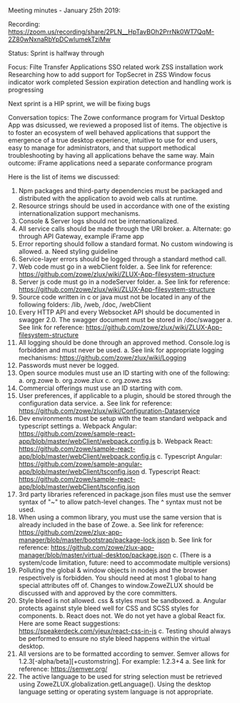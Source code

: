 Meeting minutes - January 25th 2019:

Recording: https://zoom.us/recording/share/2PLN__HpTavBOh2PrrNk0WT7QqM-2Z80wNxnaRbYpDCwIumekTziMw 

Status:
Sprint is halfway through

Focus:
	Filte Transfer Applications
	SSO related work
	ZSS installation work
	Researching how to add support for TopSecret in ZSS
	Window focus indicator work completed
	Session expiration detection and handling work is progressing

Next sprint is a HIP sprint, we will be fixing bugs

Conversation topics:
The Zowe conformance program for Virtual Desktop App was dsicussed, we reviewed a proposed list of items. The objective is to foster an ecosystem of well behaved applications that support the emergence of a true desktop experience, intuitive to use for end users,  easy to manage for administrators, and that support methodical troubleshooting by having all applications behave the same way.
Main outcome: iFrame applications need a separate conformance program

Here is the list of items we discussed:
1.	Npm packages and third-party dependencies must be packaged and distributed with the application to avoid web calls at runtime.
2.	Resource strings should be used in accordance with one of the existing internationalization support mechanisms.
3.	Console & Server logs should not be internationalized.
4.	All service calls should be made through the URI broker.
	a.	Alternate: go through API Gateway, example iFrame app
5.	Error reporting should follow a standard format. No custom windowing is allowed.
	a.	Need styling guideline
6.	Service-layer errors should be logged through a standard method call.
7.	Web code must go in a webClient folder.
	a.	See link for reference: https://github.com/zowe/zlux/wiki/ZLUX-App-filesystem-structure
8.	Server js code must go in a nodeServer folder.
	a.	See link for reference: https://github.com/zowe/zlux/wiki/ZLUX-App-filesystem-structure
9.	Source code written in c or java must not be located in any of the following folders: /lib, /web, /doc, /webClient 
10.	Every HTTP API and every Websocket API should be documented in swagger 2.0. The swagger document must be stored in /doc/swagger
	a.	See link for reference: https://github.com/zowe/zlux/wiki/ZLUX-App-filesystem-structure
11.	All logging should be done through an approved method. Console.log is forbidden and must never be used.
	a.	See link for appropriate logging mechanisms: https://github.com/zowe/zlux/wiki/Logging
12.	Passwords must never be logged.
13.	Open source modules must use an ID starting with one of the following:
	a.	org.zowe
	b.	org.zowe.zlux
	c.	org.zowe.zss
14.	Commercial offerings must use an ID starting with com.
15.	User preferences, if applicable to a plugin, should be stored through the configuration data service.
	a.	See link for reference: https://github.com/zowe/zlux/wiki/Configuration-Dataservice
16.	Dev environments must be setup with the team standard webpack and typescript settings
	a.	Webpack Angular: https://github.com/zowe/sample-react-app/blob/master/webClient/webpack.config.js
	b.	Webpack React: https://github.com/zowe/sample-react-app/blob/master/webClient/webpack.config.js
	c.	Typescript Angular: https://github.com/zowe/sample-angular-app/blob/master/webClient/tsconfig.json
	d.	Typescript React: https://github.com/zowe/sample-react-app/blob/master/webClient/tsconfig.json
17.	3rd party libraries referenced in package.json files must use the semver syntax of "~" to allow patch-level changes. The ^ syntax must not be used.
18.	When using a common library, you must use the same version that is already included in the base of Zowe.
	a.	See link for reference: https://github.com/zowe/zlux-app-manager/blob/master/bootstrap/package-lock.json
	b.	See link for reference: https://github.com/zowe/zlux-app-manager/blob/master/virtual-desktop/package.json
	c.	(There is a system/code limitation, future: need to accommodate multiple versions)
19.	Polluting the global & window objects in nodejs and the browser respectively is forbidden. You should need at most 1 global to hang special attributes off of. Changes to window.ZoweZLUX should be discussed with and approved by the core committers.
20.	Style bleed is not allowed. css & styles must be sandboxed.
	a.	Angular protects against style bleed well for CSS and SCSS styles for components.
	b.	React does not. We do not yet have a global React fix. Here are some React suggestions: https://speakerdeck.com/vjeux/react-css-in-js
	c.	Testing should always be performed to ensure no style bleed happens within the virtual desktop.
21.	All versions are to be formatted according to semver. Semver allows for 1.2.3[-alpha/beta][+customstring]. For example: 1.2.3+4
	a.	See link for reference: https://semver.org/
22.	The active language to be used for string selection must be retrieved using ZoweZLUX.globalization.getLanguage(). Using the desktop language setting or operating system language is not appropriate.
